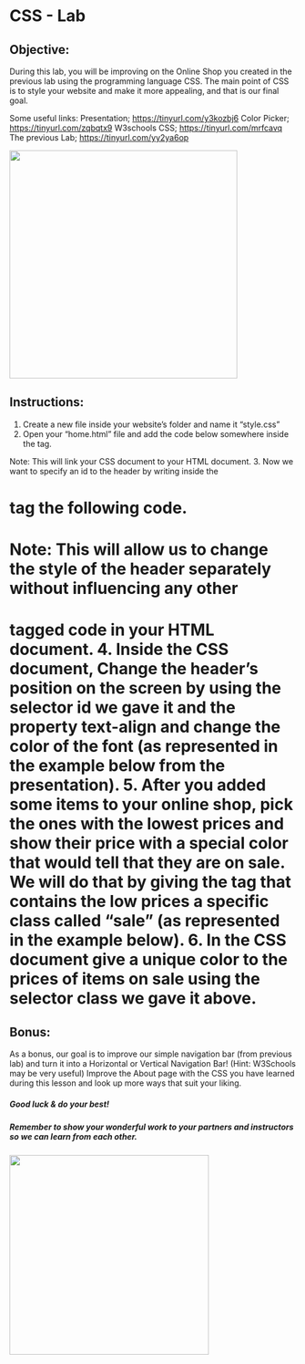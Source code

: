 # CSS - Lab

## Objective: 
During this lab, you will be improving on the Online Shop you created in the previous lab using the programming language CSS.
The main point of CSS is to style your website and make it more appealing, and that is our final goal.

Some useful links:
Presentation; https://tinyurl.com/y3kozbj6
Color Picker; https://tinyurl.com/zqbqtx9
W3schools CSS; https://tinyurl.com/mrfcavq
The previous Lab; https://tinyurl.com/yy2ya6op




<img src="https://i.ytimg.com/vi/1IsL6g2ixak/maxresdefault.jpg" width="400">





## Instructions:
1. Create a new file inside your website’s folder and name it “style.css”
2. Open your “home.html” file and add the code below somewhere inside the <head> tag.
<link rel="stylesheet" type="text/css" href="style.css">
Note: This will link your CSS document to your HTML document.
3. Now we want to specify an id to the header by writing inside the <h1> tag the following code.<h1 id="header">
Note: This will allow us to change the style of the header separately without influencing any other <h1> tagged code in your HTML document.
4. Inside the CSS document, Change the header’s position on the screen by using the selector id we gave it and the property text-align and change the color of the font (as represented in the example below from the presentation).
5. After you added some items to your online shop, pick the ones with the lowest prices and show their price with a special color that would tell that they are on sale.
We will do that by giving the tag that contains the low prices a specific class called “sale” (as represented in the example below).
6. In the CSS document give a unique color to the prices of items on sale using the selector class we gave it above.


## Bonus:
As a bonus, our goal is to improve our simple navigation bar (from previous lab) and turn it into a Horizontal or Vertical Navigation Bar! (Hint: W3Schools may be very useful)
Improve the About page with the CSS you have learned during this lesson
and look up more ways that suit your liking.



##### Good luck & do your best!
##### Remember to show your wonderful work to your partners and instructors so we can learn from each other.
 
 



<img src="https://www.c-sharpcorner.com/UploadFile/201fc1/programming-in-java-using-the-mvc-architecture/Images/mvc%20framework.jpg" width="350">

